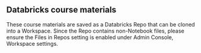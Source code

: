 ## Databricks course materials  

These course materials are saved as a Databricks Repo that can be cloned into a Workspace. Since the Repo contains non-Notebook files, please ensure the Files in Repos setting is enabled under Admin Console, Workspace settings.